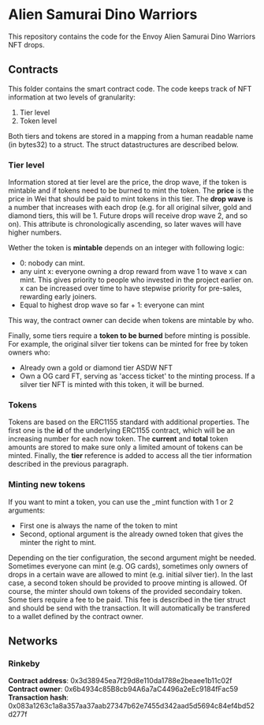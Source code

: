 # Alien Samurai Dino Warriors

This repository contains the code for the Envoy Alien Samurai Dino Warriors NFT drops.

## Contracts

This folder contains the smart contract code. The code keeps track of NFT information at two levels of granularity:

1. Tier level
2. Token level

Both tiers and tokens are stored in a mapping from a human readable name (in bytes32) to a struct. The struct datastructures are described below.

### Tier level

Information stored at tier level are the price, the drop wave, if the token is mintable and if tokens need to be burned to mint the token.
The **price** is the price in Wei that should be paid to mint tokens in this tier.
The **drop wave** is a number that increases with each drop (e.g. for all original silver, gold and diamond tiers, this will be 1. Future drops will receive drop wave 2, and so on). This attribute is chronologically ascending, so later waves will have higher numbers.

Wether the token is **mintable** depends on an integer with following logic:

- 0: nobody can mint.
- any uint x: everyone owning a drop reward from wave 1 to wave x can mint. This gives priority to people who invested in the project earlier on. x can be increased over time to have stepwise priority for pre-sales, rewarding early joiners.
- Equal to highest drop wave so far + 1: everyone can mint

This way, the contract owner can decide when tokens are mintable by who.

Finally, some tiers require a **token to be burned** before minting is possible. For example, the original silver tier tokens can be minted for free by token owners who:

- Already own a gold or diamond tier ASDW NFT
- Own a OG card FT, serving as 'access ticket' to the minting process. If a silver tier NFT is minted with this token, it will be burned.

### Tokens

Tokens are based on the ERC1155 standard with additional properties. The first one is the **id** of the underlying ERC1155 contract, which will be an increasing number for each now token. The **current** and **total** token amounts are stored to make sure only a limited amount of tokens can be minted. Finally, the **tier** reference is added to access all the tier information described in the previous paragraph.

### Minting new tokens

If you want to mint a token, you can use the _mint function with 1 or 2 arguments:

- First one is always the name of the token to mint
- Second, optional argument is the already owned token that gives the minter the right to mint.

Depending on the tier configuration, the second argument might be needed. Sometimes everyone can mint (e.g. OG cards), sometimes only owners of drops in a certain wave are allowed to mint (e.g. initial silver tier). In the last case, a second token should be provided to proove minting is allowed. Of course, the minter should own tokens of the provided secondairy token.
Some tiers require a fee to be paid. This fee is described in the tier struct and should be send with the transaction. It will automatically be transfered to a wallet defined  by the contract owner.

## Networks

### Rinkeby

**Contract address**: 0x3d38945ea7f29d8e110da1788e2beaee1b11c02f
**Contract owner**:  0x6b4934c85B8cb94A6a7aC4496a2eEc9184fFac59
**Transaction hash**: 0x083a1263c1a8a357aa37aab27347b62e7455d342aad5d5694c84ef4bd52d277f
